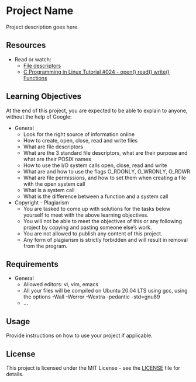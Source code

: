 # Project Name

Project description goes here.

## Resources

- Read or watch:
  - [File descriptors](link)
  - [C Programming in Linux Tutorial #024 - open() read() write() Functions](link)

## Learning Objectives

At the end of this project, you are expected to be able to explain to anyone, without the help of Google:

- General
  - Look for the right source of information online
  - How to create, open, close, read and write files
  - What are file descriptors
  - What are the 3 standard file descriptors, what are their purpose and what are their POSIX names
  - How to use the I/O system calls open, close, read and write
  - What are and how to use the flags O_RDONLY, O_WRONLY, O_RDWR
  - What are file permissions, and how to set them when creating a file with the open system call
  - What is a system call
  - What is the difference between a function and a system call
- Copyright - Plagiarism
  - You are tasked to come up with solutions for the tasks below yourself to meet with the above learning objectives.
  - You will not be able to meet the objectives of this or any following project by copying and pasting someone else’s work.
  - You are not allowed to publish any content of this project.
  - Any form of plagiarism is strictly forbidden and will result in removal from the program.

## Requirements

- General
  - Allowed editors: vi, vim, emacs
  - All your files will be compiled on Ubuntu 20.04 LTS using gcc, using the options -Wall -Werror -Wextra -pedantic -std=gnu89
  - ...

## Usage

Provide instructions on how to use your project if applicable.

## License

This project is licensed under the MIT License - see the [LICENSE](LICENSE) file for details.
